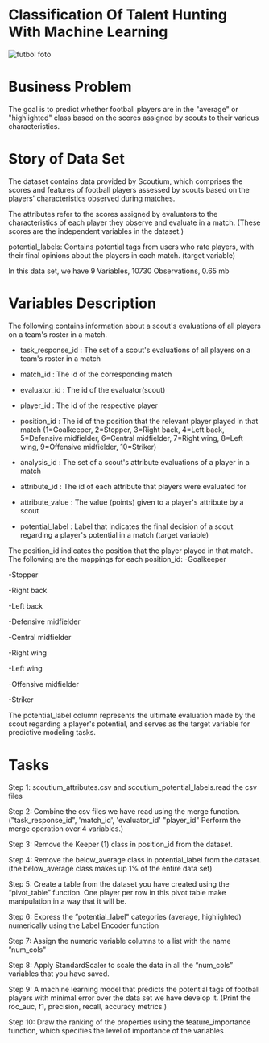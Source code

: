# Classification Of Talent Hunting With Machine Learning
![futbol foto](https://github.com/denizturhanlar/-Scotium_Player_Potential_Prediction/assets/126112467/0919fc72-e3ee-43b8-800e-d8e170595655)

# Business Problem
The goal is to predict whether football players are in the "average" or "highlighted" class based on the scores assigned by scouts to their various characteristics.

# Story of Data Set
The dataset contains data provided by Scoutium, which comprises the scores and features of football players assessed by scouts based on the players' characteristics observed during matches.

The attributes refer to the scores assigned by evaluators to the characteristics of each player they observe and evaluate in a match. (These scores are the independent variables in the dataset.)

potential_labels: Contains potential tags from users who rate players, with their final opinions about the players in each match. (target variable)

In this data set, we have 9 Variables, 10730 Observations, 0.65 mb

# Variables Description
The following contains information about a scout's evaluations of all players on a team's roster in a match.

- task_response_id : The set of a scout's evaluations of all players on a team's roster in a match

- match_id : The id of the corresponding match

- evaluator_id : The id of the evaluator(scout)

- player_id : The id of the respective player 

- position_id : The id of the position that the relevant player played in that match (1=Goalkeeper, 2=Stopper, 3=Right back, 4=Left back, 5=Defensive midfielder, 6=Central midfielder, 7=Right wing, 8=Left wing, 9=Offensive midfielder, 10=Striker)

- analysis_id : The set of a scout's attribute evaluations of a player in a match

- attribute_id : 	The id of each attribute that players were evaluated for

- attribute_value : The value (points) given to a player's attribute by a scout

- potential_label : Label that indicates the final decision of a scout regarding a player's potential in a match (target variable)


The position_id indicates the position that the player played in that match. The following are the mappings for each position_id:
-Goalkeeper

-Stopper

-Right back

-Left back

-Defensive midfielder

-Central midfielder

-Right wing

-Left wing

-Offensive midfielder

-Striker

The potential_label column represents the ultimate evaluation made by the scout regarding a player's potential, and serves as the target variable for predictive modeling tasks.

# Tasks

Step 1: scoutium_attributes.csv and scoutium_potential_labels.read the csv files

Step 2: Combine the csv files we have read using the merge function.("task_response_id", 'match_id', 'evaluator_id' "player_id" Perform the merge operation over 4 variables.)

Step 3: Remove the Keeper (1) class in position_id from the dataset.

Step 4: Remove the below_average class in potential_label from the dataset.(the below_average class makes up 1% of the entire data set)

Step 5: Create a table from the dataset you have created using the “pivot_table” function. One player per row in this pivot table
make manipulation in a way that it will be.

Step 6: Express the ”potential_label" categories (average, highlighted) numerically using the Label Encoder function

Step 7: Assign the numeric variable columns to a list with the name ”num_cols"

Step 8: Apply StandardScaler to scale the data in all the “num_cols” variables that you have saved.

Step 9: A machine learning model that predicts the potential tags of football players with minimal error over the data set we have
develop it. (Print the roc_auc, f1, precision, recall, accuracy metrics.)

Step 10: Draw the ranking of the properties using the feature_importance function, which specifies the level of importance of the variables






